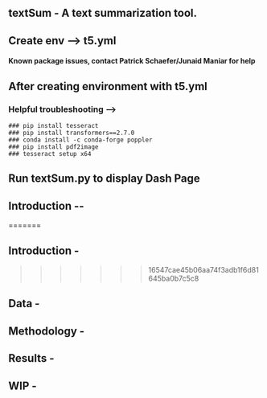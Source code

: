 ## textSum - A text summarization tool.

## Create env --> t5.yml
#### Known package issues, contact Patrick Schaefer/Junaid Maniar for help

## After creating environment with t5.yml
### Helpful troubleshooting --> 
	### pip install tesseract
	### pip install transformers==2.7.0
	### conda install -c conda-forge poppler
	### pip install pdf2image
	### tesseract setup x64

## Run textSum.py to display Dash Page

## Introduction --
=======
## Introduction -
>>>>>>> 16547cae45b06aa74f3adb1f6d81645ba0b7c5c8

## Data -

## Methodology -

## Results -

## WIP -
